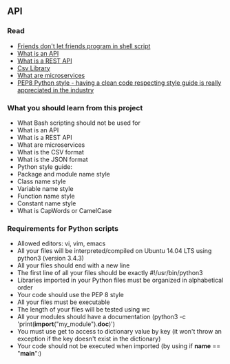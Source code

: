 ## API

### Read

- [Friends don't let friends program in shell script](https://www.turnkeylinux.org/blog/friends-dont-let-friends-program-shell-script)
- [What is an API](http://www.webopedia.com/TERM/A/API.html)
- [What is a REST API](https://www.sitepoint.com/developers-rest-api/)
- [Csv Library](https://docs.python.org/2/library/csv.html#)
- [What are microservices](https://smartbear.com/learn/api-design/what-are-microservices/)
- [PEP8 Python style - having a clean code respecting style guide is really appreciated in the industry](https://www.python.org/dev/peps/pep-0008/)

### What you should learn from this project

- What Bash scripting should not be used for
- What is an API
- What is a REST API
- What are microservices
- What is the CSV format
- What is the JSON format
- Python style guide:
- Package and module name style
- Class name style
- Variable name style
- Function name style
- Constant name style
- What is CapWords or CamelCase

### Requirements for Python scripts

- Allowed editors: vi, vim, emacs
- All your files will be interpreted/compiled on Ubuntu 14.04 LTS using python3 (version 3.4.3)
- All your files should end with a new line
- The first line of all your files should be exactly #!/usr/bin/python3
- Libraries imported in your Python files must be organized in alphabetical order
- Your code should use the PEP 8 style
- All your files must be executable
- The length of your files will be tested using wc
- All your modules should have a documentation (python3 -c 'print(__import__("my_module").__doc__)')
- You must use get to access to dictionary value by key (it won't throw an exception if the key doesn't exist in the dictionary)
- Your code should not be executed when imported (by using if __name__ == "__main__":)
